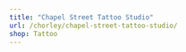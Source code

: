 ```yaml
---
title: "Chapel Street Tattoo Studio"
url: /chorley/chapel-street-tattoo-studio/
shop: Tattoo
---
```

